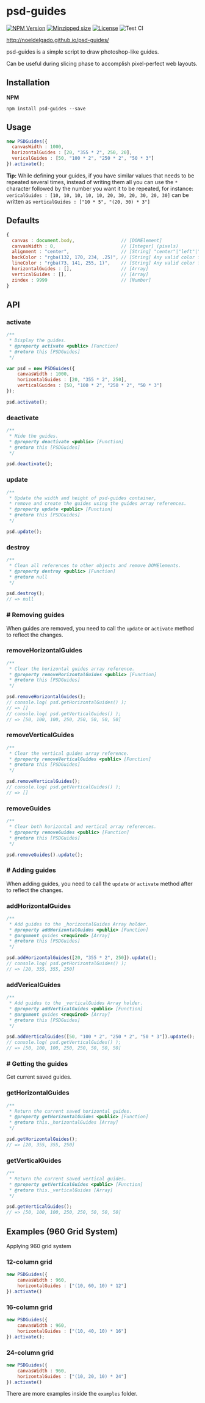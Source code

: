# psd-guides

[![NPM Version][npm-image]][npm-url]
[![Minzipped size][bundlephobia-image]][bundlephobic-url]
[![License][license-image]][license-url]
![Test CI][github-actions-test-image]

http://noeldelgado.github.io/psd-guides/

psd-guides is a simple script to draw photoshop-like guides.

Can be useful during slicing phase to accomplish pixel-perfect web layouts.

## Installation
**NPM**

	npm install psd-guides --save

## Usage
```javascript
new PSDGuides({
  canvasWidth : 1000,
  horizontalGuides : [20, "355 * 2", 250, 20],
  vericalGuides : [50, "100 * 2", "250 * 2", "50 * 3"]
}).activate();
```

**Tip:** While defining your guides, if you have similar values that needs to be repeated several times, instead of writing them all you can use the `*` character followed by the number you want it to be repeated, for instance: `vericalGuides : [10, 10, 10, 10, 10, 20, 30, 20, 30, 20, 30]` can be written as `verticalGuides : ["10 * 5", "(20, 30) * 3"]`

## Defaults
```javascript
{
  canvas : document.body,                 // [DOMElement]
  canvasWidth : 0,                        // [Integer] (pixels)
  alignment : "center",                   // [String] "center"|"left"|"right"
  backColor : "rgba(132, 170, 234, .25)", // [String] Any valid color format
  lineColor : "rgba(73, 141, 255, 1)",    // [String] Any valid color format
  horizontalGuides : [],                  // [Array]
  verticalGuides : [],                    // [Array]
  zindex : 9999                           // [Number]
}
```

## API

### activate
```javascript
/**
 * Display the guides.
 * @property activate <public> [Function]
 * @return this [PSDGuides]
 */

var psd = new PSDGuides({
	canvasWidth : 1000,
	horizontalGuides : [20, "355 * 2", 250],
	verticalGuides : [50, "100 * 2", "250 * 2", "50 * 3"]
});

psd.activate();
```

### deactivate
```javascript
/**
 * Hide the guides.
 * @property deactivate <public> [Function]
 * @return this [PSDGuides]
 */

psd.deactivate();
```

### update
```javascript
/**
 * Update the width and height of psd-guides container,
 * remove and create the guides using the guides array references.
 * @property update <public> [Function]
 * @return this [PSDGuides]
 */

psd.update();
```

### destroy
```javascript
/**
 * Clean all references to other objects and remove DOMElements.
 * @property destroy <public> [Function]
 * @return null
 */

psd.destroy();
// => null
```

### # Removing guides
When guides are removed, you need to call the `update` or `activate` method to reflect the changes.

### removeHorizontalGuides
```javascript
/**
 * Clear the horizontal guides array reference.
 * @property removeHorizontalGuides <public> [Function]
 * @return this [PSDGuides]
 */

psd.removeHorizontalGuides();
// console.log( psd.getHorizontalGuides() );
// => []
// console.log( psd.getVerticalGuides() );
// => [50, 100, 100, 250, 250, 50, 50, 50]
```

### removeVerticalGuides
```javascript
/**
 * Clear the vertical guides array reference.
 * @property removeVerticalGuides <public> [Function]
 * @return this [PSDGuides]
 */

psd.removeVerticalGuides();
// console.log( psd.getVerticalGuides() );
// => []
```

### removeGuides
```javascript
/**
 * Clear both horizontal and vertical array references.
 * @property removeGuides <public> [Function]
 * @return this [PSDGuides]
 */

psd.removeGuides().update();
```

### # Adding guides
When adding guides, you need to call the `update` or `activate` method after to reflect the changes.

### addHorizontalGuides
```javascript
/**
 * Add guides to the _horizontalGuides Array holder.
 * @property addHorizontalGuides <public> [Function]
 * @argument guides <required> [Array]
 * @return this [PSDGuides]
 */

psd.addHorizontalGuides([20, "355 * 2", 250]).update();
// console.log( psd.getHorizontalGuides() );
// => [20, 355, 355, 250]
```

### addVericalGuides
```javascript
/**
 * Add guides to the _verticalGuides Array holder.
 * @property addVerticalGuides <public> [Function]
 * @argument guides <required> [Array]
 * @return this [PSDGuides]
 */

psd.addVerticalGuides([50, "100 * 2", "250 * 2", "50 * 3"]).update();
// console.log( psd.getVerticalGuides() );
// => [50, 100, 100, 250, 250, 50, 50, 50]
```

### # Getting the guides
Get current saved guides.

### getHorizontalGuides
```javascript
/**
 * Return the current saved horizontal guides.
 * @property getHorizontalGuides <public> [Function]
 * @return this._horizontalGuides [Array]
 */

psd.getHorizontalGuides();
// => [20, 355, 355, 250]
```

### getVerticalGuides
```javascript
/**
 * Return the current saved vertical guides.
 * @property getVerticalGuides <public> [Function]
 * @return this._verticalGuides [Array]
 */

psd.getVerticalGuides();
// => [50, 100, 100, 250, 250, 50, 50, 50]
```

## Examples (960 Grid System)

Applying 960 grid system

### 12-column grid
```javascript
new PSDGuides({
    canvasWidth : 960,
    horizontalGuides : ["(10, 60, 10) * 12"]
}).activate()
```

### 16-column grid
```javascript
new PSDGuides({
    canvasWidth : 960,
    horizontalGuides : ["(10, 40, 10) * 16"]
}).activate();
```

### 24-column grid
```javascript
new PSDGuides({
    canvasWidth : 960,
    horizontalGuides : ["(10, 20, 10) * 24"]
}).activate()
```

There are more examples inside the `examples` folder.

[npm-image]: https://img.shields.io/npm/v/psd-guides.svg?logo=npm&label=NPM
[npm-url]: https://www.npmjs.com/package/psd-guides
[license-image]: https://img.shields.io/npm/l/psd-guides.svg
[license-url]: https://github.com/noeldelgado/psd-guides/blob/master/LICENSE
[github-actions-test-image]: https://github.com/noeldelgado/psd-guides/workflows/Test%20CI/badge.svg
[bundlephobia-image]: https://img.shields.io/bundlephobia/minzip/psd-guides?label=size
[bundlephobic-url]: https://bundlephobia.com/result?p=psd-guides
